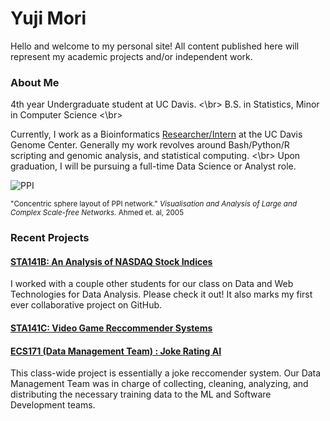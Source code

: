 # Yuji Mori 

Hello and welcome to my personal site! All content published here will represent my academic projects and/or independent work.

### About Me
4th year Undergraduate student at UC Davis.
<\br>
B.S. in Statistics, Minor in Computer Science
<\br>

Currently, I work as a Bioinformatics [Researcher/Intern](http://michelmorelab.ucdavis.edu/member_page.php?id=170) at the UC Davis Genome Center. Generally my work revolves around Bash/Python/R scripting and genomic analysis, and statistical computing.
<\br>
Upon graduation, I will be pursuing a full-time Data Science or Analyst role.


![PPI](http://www.cs.usyd.edu.au/~shhong/PPI.jpg)

<sup>
"Concentric sphere layout of PPI network." 
<i>Visualisation and Analysis of Large and Complex Scale-free Networks.</i> 
Ahmed et. al, 2005 
</sup>

### Recent Projects

#### [STA141B: An Analysis of NASDAQ Stock Indices](https://ypmori.github.io/NASDAQ+Stock+Analysis)
I worked with a couple other students for our class on Data and Web Technologies for Data Analysis.
Please check it out! It also marks my first ever collaborative project on GitHub. 

#### [STA141C: Video Game Reccommender Systems](https://ypmori.github.io/STA141C_Report.pdf)

#### [ECS171 (Data Management Team) : Joke Rating AI](https://ypmori.github.io/ECS171_Project_Report-3.pdf)
This class-wide project is essentially a joke reccomender system. Our Data Management Team was in charge of collecting, cleaning, analyzing, and distributing the necessary training data to the ML and Software Development teams.

